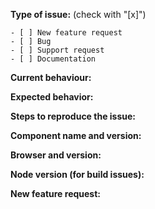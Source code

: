 <!--
PLEASE FILL OUT THE FOLLOWING INFORMATION, THIS WILL HELP US TO RESOLVE YOUR PROBLEM FASTER.

REMEMBER FOR SUPPORT REQUESTS YOU CAN ALSO ASK ON OUR GITTER CHAT:
Please ask before on our gitter channel https://gitter.im/Alfresco/alfresco-ng2-components
-->

**Type of issue:**  (check with "[x]")
```
- [ ] New feature request
- [ ] Bug  
- [ ] Support request
- [ ] Documentation
```
**Current behaviour:**
<!-- Describe the current behaviour. -->

**Expected behavior:**
<!-- Describe the expected behaviour. -->

**Steps to reproduce the issue:**
<!-- Describe the steps to reproduce the issue. -->

**Component name and version:** 
<!-- Example: ng2-alfresco-login. Check before if this issue is still present in the most recent version -->

**Browser and version:** 
<!-- [all | Chrome XX | Firefox XX | IE XX | Safari XX | Mobile Chrome XX | Android X.X Web Browser | iOS XX Safari | iOS XX UIWebView | iOS XX WKWebView ] -->
 
**Node version (for build issues):**  
<!-- To check the version: node --version -->

**New feature request:**
<!-- Describe the feature, motivation and the concrete use case (only in case of new feature request) -->
